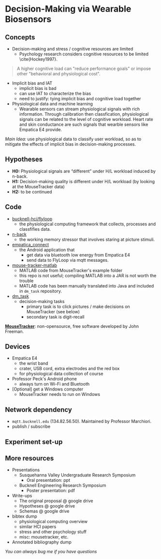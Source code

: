 # Decision-Making via Wearable Biosensors

## Concepts


- Decision-making and stress / cognitive resources are limited
  - Psychology research considers cognitive resources to be limited \cite{Hockey1997}. 
  
> A higher cognitive load can "reduce performance goals" or impose other "behavioral and physiological cost".

- Implicit bias and IAT 
  - implicit bias is bad
  - can use IAT to characterize the bias
  - need to justify: tying implicit bias and cognitive load together
- Physiological data and machine learning
  - Wearable sensors can stream physiological signals with rich information. Through calibration then classfication, physiological signals can be related to the level of cognitive workload. Heart rate and skin conductance are such signals that wearble sensors like Empatica E4 provide. 


_Main Idea:_ use physiological data to classify user workload, so as to mitigate the effects of implicit bias in decision-making processes.

## Hypotheses 

- __H0:__ Physiological signals are “different” under H/L workload induced by n-back.
- __H1:__ Decision-making quality is different under H/L workload (by looking at the MouseTracker data)
- __H2:__ to be continued



## Code

- [bucknell-hci/flyloop](https://gitlab.bucknell.edu/bucknell-hci/flyloop)
  - the physiological computing framework that collects, processes and classfifies data.
- [n-back](https://gitlab.bucknell.edu/xp002/n-back)
  - the working memory stressor that involves staring at picture stimuli.
- [empatica_connect](https://gitlab.bucknell.edu/xp002/empatica_connect)  
  - the Android application that
    - get data via bluetooth low energy from Empatica E4
    - send data to FlyLoop via mqtt messages.
- [mouse-tracker-matlab](https://gitlab.bucknell.edu/xp002/mouse-tracker-matlab)
  - MATLAB code from MouseTracker's example folder
  - this repo is not useful; compiling MATLAB into a JAR is not worth the trouble
  - MATLAB code has been manually translated into Java and included in `dm_task` repository.
- [dm_task](https://gitlab.bucknell.edu/xp002/mouse-tracker-matlab)
  - decision-making tasks
    - primary task is to click pictures / make decisions on MouseTracker (see below)
    - secondary task is digit-recall 
  
[__MouseTracker__](http://mousetracker.jbfreeman.net): non-opensource, free software developed by John Freeman.  

## Devices 

- Empatica E4
  - the wrist band
  - crater, USB cord, extra electrodes and the red box
  - for physiological data collection of course
- Professor Peck's Android phone
  - always turn on Wi-Fi and Bluetooth
- [Optional] get a Windows computer
  - MouseTracker needs to run on Windows



## Network dependency

- `mqtt.bucknell.edu` (134.82.56.50). Maintained by Professor Marchiori. 
- publish / subscribe 


## Experiment set-up

## More resources

- Presentations
  - Susquehanna Valley Undergraduate Research Symposium
    - Oral presentation: ppt 
  - Bucknell Engineering Research Symposium
    - Poster presentation: pdf
- Write-ups
  - The original proposal @ google drive
  - Hypotheses @ google drive
  - Schemas @ google drive
- bibtex dump
  - physiological computing overview
  - similar HCI papers
  - stress and other psychology stuff
  - misc: mousetracker, etc.
- Annotated bibliography dump


_You can always bug me if you have questions_

